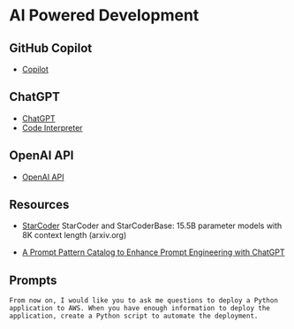 # AI Powered Development

##  GitHub Copilot
* [Copilot](https://github.com/features/copilot)

## ChatGPT
* [ChatGPT](https://chat.openai.com/)
* [Code Interpreter](https://openai.com/blog/chatgpt-plugins#code-interpreter)

## OpenAI API
* [OpenAI API](https://platform.openai.com/docs/introduction)

## Resources
* [StarCoder](https://arxiv.org/abs/2305.06161)
    StarCoder and StarCoderBase: 15.5B parameter models with 8K context length (arxiv.org)

* [A Prompt Pattern Catalog to Enhance Prompt Engineering with ChatGPT](https://arxiv.org/pdf/2302.11382.pdf)

## Prompts
```
From now on, I would like you to ask me questions to deploy a Python
application to AWS. When you have enough information to deploy the
application, create a Python script to automate the deployment.
```
